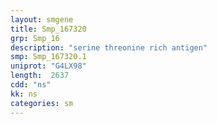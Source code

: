```yaml
---
layout: smgene
title: Smp_167320
grp: Smp_16
description: "serine threonine rich antigen"
smp: Smp_167320.1
uniprot: "G4LX98"
length:  2637
cdd: "ns"
kk: ns
categories: sm
---
```

